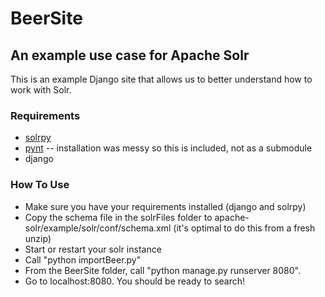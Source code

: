 # BeerSite #
## An example use case for Apache Solr ##

This is an example Django site that allows us to better understand 
how to work with Solr.

### Requirements ###
* [solrpy](http://wiki.apache.org/solr/SolPython)
* [pynt](https://github.com/h0ke/pynt) -- installation was messy so this is included, not as a submodule
* django

### How To Use ###
* Make sure you have your requirements installed (django and solrpy)
* Copy the schema file in the solrFiles folder to apache-solr/example/solr/conf/schema.xml (it's optimal to do this from a fresh unzip)
* Start or restart your solr instance
* Call "python importBeer.py"
* From the BeerSite folder, call "python manage.py runserver 8080".
* Go to localhost:8080. You should be ready to search!
